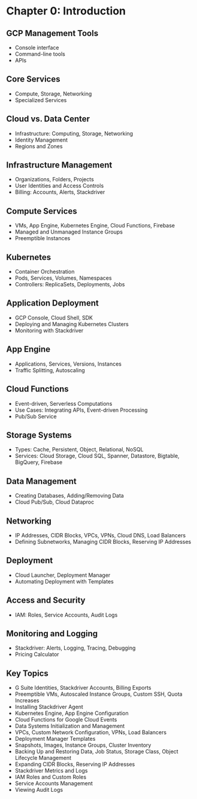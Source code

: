 # Chapter 0: Introduction

## GCP Management Tools
- Console interface
- Command-line tools
- APIs

## Core Services
- Compute, Storage, Networking
- Specialized Services

## Cloud vs. Data Center
- Infrastructure: Computing, Storage, Networking
- Identity Management
- Regions and Zones

## Infrastructure Management
- Organizations, Folders, Projects
- User Identities and Access Controls
- Billing: Accounts, Alerts, Stackdriver

## Compute Services
- VMs, App Engine, Kubernetes Engine, Cloud Functions, Firebase
- Managed and Unmanaged Instance Groups
- Preemptible Instances

## Kubernetes
- Container Orchestration
- Pods, Services, Volumes, Namespaces
- Controllers: ReplicaSets, Deployments, Jobs

## Application Deployment
- GCP Console, Cloud Shell, SDK
- Deploying and Managing Kubernetes Clusters
- Monitoring with Stackdriver

## App Engine
- Applications, Services, Versions, Instances
- Traffic Splitting, Autoscaling

## Cloud Functions
- Event-driven, Serverless Computations
- Use Cases: Integrating APIs, Event-driven Processing
- Pub/Sub Service

## Storage Systems
- Types: Cache, Persistent, Object, Relational, NoSQL
- Services: Cloud Storage, Cloud SQL, Spanner, Datastore, Bigtable, BigQuery, Firebase

## Data Management
- Creating Databases, Adding/Removing Data
- Cloud Pub/Sub, Cloud Dataproc

## Networking
- IP Addresses, CIDR Blocks, VPCs, VPNs, Cloud DNS, Load Balancers
- Defining Subnetworks, Managing CIDR Blocks, Reserving IP Addresses

## Deployment
- Cloud Launcher, Deployment Manager
- Automating Deployment with Templates

## Access and Security
- IAM: Roles, Service Accounts, Audit Logs

## Monitoring and Logging
- Stackdriver: Alerts, Logging, Tracing, Debugging
- Pricing Calculator

## Key Topics
- G Suite Identities, Stackdriver Accounts, Billing Exports
- Preemptible VMs, Autoscaled Instance Groups, Custom SSH, Quota Increases
- Installing Stackdriver Agent
- Kubernetes Engine, App Engine Configuration
- Cloud Functions for Google Cloud Events
- Data Systems Initialization and Management
- VPCs, Custom Network Configuration, VPNs, Load Balancers
- Deployment Manager Templates
- Snapshots, Images, Instance Groups, Cluster Inventory
- Backing Up and Restoring Data, Job Status, Storage Class, Object Lifecycle Management
- Expanding CIDR Blocks, Reserving IP Addresses
- Stackdriver Metrics and Logs
- IAM Roles and Custom Roles
- Service Accounts Management
- Viewing Audit Logs
